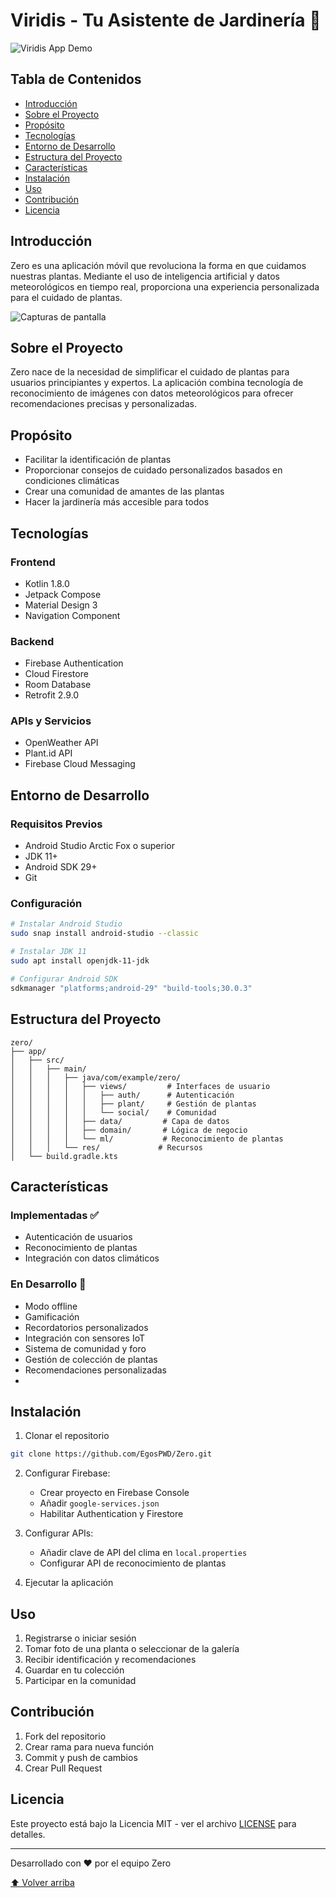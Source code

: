 # Viridis - Tu Asistente de Jardinería 🌱

![Viridis App Demo](https://drive.google.com/file/d/1W_Ty0POHUS7qWIYmyA85kkLY0IWFm4qT/view?usp=drivesdk)

## Tabla de Contenidos
- [Introducción](#introducción)
- [Sobre el Proyecto](#sobre-el-proyecto)
- [Propósito](#propósito)
- [Tecnologías](#tecnologías)
- [Entorno de Desarrollo](#entorno-de-desarrollo)
- [Estructura del Proyecto](#estructura-del-proyecto)
- [Características](#características)
- [Instalación](#instalación)
- [Uso](#uso)
- [Contribución](#contribución)
- [Licencia](#licencia)

## Introducción
Zero es una aplicación móvil que revoluciona la forma en que cuidamos nuestras plantas. Mediante el uso de inteligencia artificial y datos meteorológicos en tiempo real, proporciona una experiencia personalizada para el cuidado de plantas.

![Capturas de pantalla](https://firebasestorage.googleapis.com/v0/b/zero-bc5b6.firebasestorage.app/o/ChatGPT%20Image%20May%202%2C%202025%2C%2006_24_02%20PM.png?alt=media&token=7000de99-d4b7-4e0f-bfca-20781d179c86)

## Sobre el Proyecto
Zero nace de la necesidad de simplificar el cuidado de plantas para usuarios principiantes y expertos. La aplicación combina tecnología de reconocimiento de imágenes con datos meteorológicos para ofrecer recomendaciones precisas y personalizadas.

## Propósito
- Facilitar la identificación de plantas
- Proporcionar consejos de cuidado personalizados basados en condiciones climáticas
- Crear una comunidad de amantes de las plantas
- Hacer la jardinería más accesible para todos

## Tecnologías
### Frontend
- Kotlin 1.8.0
- Jetpack Compose
- Material Design 3
- Navigation Component

### Backend
- Firebase Authentication
- Cloud Firestore
- Room Database
- Retrofit 2.9.0

### APIs y Servicios
- OpenWeather API
- Plant.id API
- Firebase Cloud Messaging

## Entorno de Desarrollo
### Requisitos Previos
- Android Studio Arctic Fox o superior
- JDK 11+
- Android SDK 29+
- Git

### Configuración
```bash
# Instalar Android Studio
sudo snap install android-studio --classic

# Instalar JDK 11
sudo apt install openjdk-11-jdk

# Configurar Android SDK
sdkmanager "platforms;android-29" "build-tools;30.0.3"
```

## Estructura del Proyecto
```
zero/
├── app/
│   ├── src/
│   │   ├── main/
│   │   │   ├── java/com/example/zero/
│   │   │   │   ├── views/         # Interfaces de usuario
│   │   │   │   │   ├── auth/      # Autenticación
│   │   │   │   │   ├── plant/     # Gestión de plantas
│   │   │   │   │   └── social/    # Comunidad
│   │   │   │   ├── data/         # Capa de datos
│   │   │   │   ├── domain/       # Lógica de negocio
│   │   │   │   └── ml/           # Reconocimiento de plantas
│   │   │   └── res/             # Recursos
│   └── build.gradle.kts
```

## Características

### Implementadas ✅
- Autenticación de usuarios
- Reconocimiento de plantas
- Integración con datos climáticos


### En Desarrollo 🚧
- Modo offline
- Gamificación
- Recordatorios personalizados
- Integración con sensores IoT
- Sistema de comunidad y foro
- Gestión de colección de plantas
- Recomendaciones personalizadas
- 
## Instalación

1. Clonar el repositorio
```bash
git clone https://github.com/EgosPWD/Zero.git
```

2. Configurar Firebase:
   - Crear proyecto en Firebase Console
   - Añadir `google-services.json`
   - Habilitar Authentication y Firestore

3. Configurar APIs:
   - Añadir clave de API del clima en `local.properties`
   - Configurar API de reconocimiento de plantas

4. Ejecutar la aplicación

## Uso
1. Registrarse o iniciar sesión
2. Tomar foto de una planta o seleccionar de la galería
3. Recibir identificación y recomendaciones
4. Guardar en tu colección
5. Participar en la comunidad

## Contribución
1. Fork del repositorio
2. Crear rama para nueva función
3. Commit y push de cambios
4. Crear Pull Request

## Licencia
Este proyecto está bajo la Licencia MIT - ver el archivo [LICENSE](LICENSE) para detalles.

---
Desarrollado con ❤️ por el equipo Zero

[⬆ Volver arriba](#tabla-de-contenidos)
